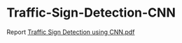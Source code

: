 # Traffic-Sign-Detection-CNN
Report
[Traffic Sign Detection using CNN.pdf](https://github.com/Muthumukilan/Traffic-Sign-Detection-CNN/files/12015420/Traffic.Sign.Detection.using.CNN.pdf)
